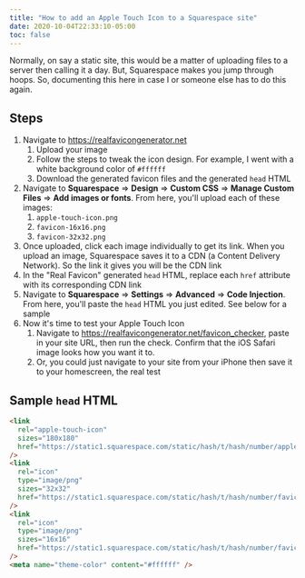 ```yaml
---
title: "How to add an Apple Touch Icon to a Squarespace site"
date: 2020-10-04T22:33:10-05:00
toc: false
---
```


Normally, on say a static site, this would be a matter of uploading files to a server then calling it a day. But, Squarespace makes you jump through hoops. So, documenting this here in case I or someone else has to do this again.

## Steps

1. Navigate to <https://realfavicongenerator.net>
    1. Upload your image
    1. Follow the steps to tweak the icon design. For example, I went with a white background color of `#ffffff`
    1. Download the generated favicon files and the generated `head` HTML
1. Navigate to **Squarespace** => **Design** => **Custom CSS** => **Manage Custom Files** => **Add images or fonts**. From here, you'll upload each of these images:
    1. `apple-touch-icon.png`
    1. `favicon-16x16.png`
    1. `favicon-32x32.png`
1. Once uploaded, click each image individually to get its link. When you upload an image, Squarespace saves it to a CDN (a Content Delivery Network). So the link it gives you will be the CDN link
1. In the "Real Favicon" generated `head` HTML, replace each `href` attribute with its corresponding CDN link
1. Navigate to **Squarespace** => **Settings** => **Advanced** => **Code Injection**. From here, you'll paste the `head` HTML you just edited. See below for a sample
1. Now it's time to test your Apple Touch Icon
    1. Navigate to <https://realfavicongenerator.net/favicon_checker>, paste in your site URL, then run the check. Confirm that the iOS Safari image looks how you want it to. 
    1. Or, you could just navigate to your site from your iPhone then save it to your homescreen, the real test

## Sample `head` HTML

```html
<link
  rel="apple-touch-icon"
  sizes="180x180"
  href="https://static1.squarespace.com/static/hash/t/hash/number/apple-touch-icon.png"
/>
<link
  rel="icon"
  type="image/png"
  sizes="32x32"
  href="https://static1.squarespace.com/static/hash/t/hash/number/favicon-32x32.png"
/>
<link
  rel="icon"
  type="image/png"
  sizes="16x16"
  href="https://static1.squarespace.com/static/hash/t/hash/number/favicon-16x16.png"
/>
<meta name="theme-color" content="#ffffff" />
```
